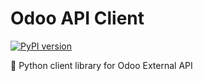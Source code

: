 # Odoo API Client
[![PyPI version](https://badge.fury.io/py/odooapiclient.svg)](https://badge.fury.io/py/odooapiclient)

🐍 Python client library for Odoo External API

